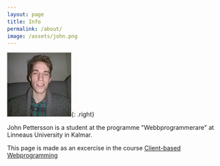 ```yaml
---
layout: page
title: Info
permalink: /about/
image: /assets/john.png
---
```


![John Pettersson](/assets/john.png){: .right}

John Pettersson is a student at the programme "Webbprogrammerare" at Linneaus University in Kalmar.

This page is made as an excercise in the course [Client-based Webprogramming](https://coursepress.lnu.se/kurs/klientbaserad-webbprogrammering/)
